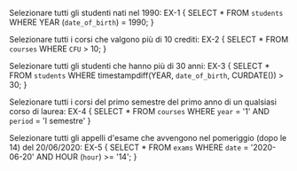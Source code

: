 Selezionare tutti gli studenti nati nel 1990:
EX-1 {
    SELECT *
    FROM `students`
    WHERE YEAR (`date_of_birth`) = 1990;
}

Selezionare tutti i corsi che valgono più di 10 crediti:
EX-2 {
    SELECT *
    FROM `courses`
    WHERE `CFU` > 10;
}

Selezionare tutti gli studenti che hanno più di 30 anni:
EX-3 {
    SELECT *
    FROM `students`
    WHERE timestampdiff(YEAR, `date_of_birth`, CURDATE()) > 30;
}

Selezionare tutti i corsi del primo semestre del primo anno di un qualsiasi corso di
laurea:
EX-4 {
    SELECT *
    FROM `courses`
    WHERE `year` = '1'
    AND `period` = 'I semestre'
}

Selezionare tutti gli appelli d'esame che avvengono nel pomeriggio (dopo le 14) del
20/06/2020:
EX-5 {
    SELECT *
    FROM `exams`
    WHERE `date` = '2020-06-20'
    AND HOUR (`hour`) >= '14';
}